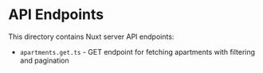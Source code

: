 # API Endpoints

This directory contains Nuxt server API endpoints:

- `apartments.get.ts` - GET endpoint for fetching apartments with filtering and pagination
